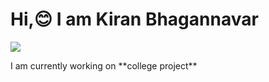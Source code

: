 <h1 align="left">Hi,😊 I am Kiran Bhagannavar</h1>
<p align="left">
<a href="https://github.com/ryo-ma/github-profile-trophy">
<img src="https://github-profile-trophy.vercel.app/?username=ameerthehacker"></a>
</p>
I am currently working on **college project**
